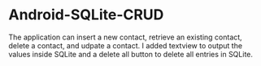 ﻿# Android-SQLite-CRUD

The application can insert a new contact, retrieve an existing contact, delete a contact, and udpate a contact. I added textview to output the values inside SQLite and a delete all button to delete all entries in SQLite.
